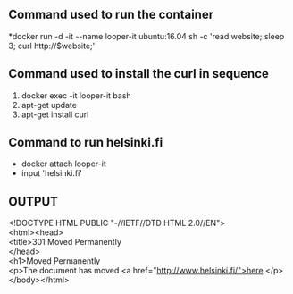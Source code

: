 ## Command used to run the container
*docker run -d -it --name looper-it ubuntu:16.04 sh -c 'read website; sleep 3; curl http://$website;'
## Command used to install the curl in sequence
1. docker exec -it looper-it bash
1. apt-get update
1. apt-get install curl 
## Command to run helsinki.fi
* docker attach looper-it
* input 'helsinki.fi'

## OUTPUT

\<!DOCTYPE HTML PUBLIC "-//IETF//DTD HTML 2.0//EN"><br/>
\<html>\<head><br/>
\<title>301 Moved Permanently</title><br/>
\</head><body><br/>
\<h1>Moved Permanently</h1><br/>
\<p>The document has moved \<a href="http://www.helsinki.fi/">here</a>.\</p><br/>
\</body>\</html><br/>

